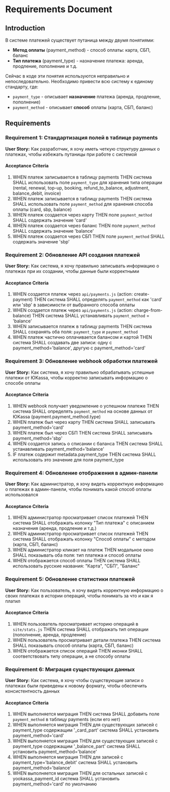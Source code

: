 # Requirements Document

## Introduction

В системе платежей существует путаница между двумя понятиями:
- **Метод оплаты** (payment_method) - способ оплаты: карта, СБП, баланс
- **Тип платежа** (payment_type) - назначение платежа: аренда, продление, пополнение и т.д.

Сейчас в коде эти понятия используются неправильно и непоследовательно. Необходимо привести всю систему к единому стандарту, где:
- `payment_type` - описывает **назначение** платежа (аренда, продление, пополнение)
- `payment_method` - описывает **способ** оплаты (карта, СБП, баланс)

## Requirements

### Requirement 1: Стандартизация полей в таблице payments

**User Story:** Как разработчик, я хочу иметь четкую структуру данных о платежах, чтобы избежать путаницы при работе с системой

#### Acceptance Criteria

1. WHEN платеж записывается в таблицу payments THEN система SHALL использовать поле `payment_type` для хранения типа операции (rental, renewal, top-up, booking, refund_to_balance, adjustment, balance_debit, invoice)
2. WHEN платеж записывается в таблицу payments THEN система SHALL использовать поле `payment_method` для хранения способа оплаты (card, sbp, balance)
3. WHEN платеж создается через карту THEN поле `payment_method` SHALL содержать значение 'card'
4. WHEN платеж создается через баланс THEN поле `payment_method` SHALL содержать значение 'balance'
5. WHEN платеж создается через СБП THEN поле `payment_method` SHALL содержать значение 'sbp'

### Requirement 2: Обновление API создания платежей

**User Story:** Как система, я хочу правильно записывать информацию о платежах при их создании, чтобы данные были корректными

#### Acceptance Criteria

1. WHEN создается платеж через `api/payments.js` (action: create-payment) THEN система SHALL определять `payment_method` как 'card' или 'sbp' в зависимости от выбранного способа оплаты
2. WHEN создается платеж через `api/payments.js` (action: charge-from-balance) THEN система SHALL устанавливать `payment_method` = 'balance'
3. WHEN записывается платеж в таблицу payments THEN система SHALL сохранять оба поля: `payment_type` и `payment_method`
4. WHEN платеж частично оплачивается балансом и картой THEN система SHALL создавать две записи: одну с payment_method='balance', другую с payment_method='card'

### Requirement 3: Обновление webhook обработки платежей

**User Story:** Как система, я хочу правильно обрабатывать успешные платежи от ЮKassa, чтобы корректно записывать информацию о способе оплаты

#### Acceptance Criteria

1. WHEN webhook получает уведомление о успешном платеже THEN система SHALL определять `payment_method` на основе данных от ЮKassa (payment.payment_method.type)
2. WHEN платеж был через карту THEN система SHALL записывать payment_method='card'
3. WHEN платеж был через СБП THEN система SHALL записывать payment_method='sbp'
4. WHEN создается запись о списании с баланса THEN система SHALL устанавливать payment_method='balance'
5. IF платеж содержит metadata.payment_type THEN система SHALL использовать это значение для поля payment_type

### Requirement 4: Обновление отображения в админ-панели

**User Story:** Как администратор, я хочу видеть корректную информацию о платежах в админ-панели, чтобы понимать какой способ оплаты использовался

#### Acceptance Criteria

1. WHEN администратор просматривает список платежей THEN система SHALL отображать колонку "Тип платежа" с описанием назначения (аренда, продление и т.д.)
2. WHEN администратор просматривает список платежей THEN система SHALL отображать колонку "Способ оплаты" с методом (карта, СБП, баланс)
3. WHEN администратор кликает на платеж THEN модальное окно SHALL показывать оба поля: тип платежа и способ оплаты
4. WHEN отображается способ оплаты THEN система SHALL использовать русские названия: "Карта", "СБП", "Баланс"

### Requirement 5: Обновление статистики платежей

**User Story:** Как пользователь, я хочу видеть корректную информацию о своих платежах в истории операций, чтобы понимать за что и как я платил

#### Acceptance Criteria

1. WHEN пользователь просматривает историю операций в `site/stats.js` THEN система SHALL отображать тип операции (пополнение, аренда, продление)
2. WHEN пользователь просматривает детали платежа THEN система SHALL показывать способ оплаты (карта, СБП, баланс)
3. WHEN отображается список операций THEN иконки SHALL соответствовать типу операции, а не способу оплаты

### Requirement 6: Миграция существующих данных

**User Story:** Как система, я хочу чтобы существующие записи о платежах были приведены к новому формату, чтобы обеспечить консистентность данных

#### Acceptance Criteria

1. WHEN выполняется миграция THEN система SHALL добавить поле `payment_method` в таблицу payments (если его нет)
2. WHEN выполняется миграция THEN для существующих записей с payment_type содержащим '_card_part' система SHALL установить payment_method='card'
3. WHEN выполняется миграция THEN для существующих записей с payment_type содержащим '_balance_part' система SHALL установить payment_method='balance'
4. WHEN выполняется миграция THEN для записей с payment_type='balance_debit' система SHALL установить payment_method='balance'
5. WHEN выполняется миграция THEN для остальных записей с yookassa_payment_id система SHALL установить payment_method='card' по умолчанию
